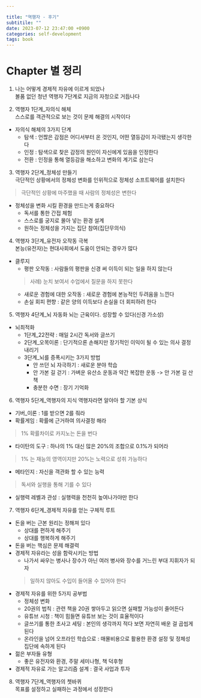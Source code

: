 ```yaml
---

title: "역행자 - 후기"
subtitile: ""
date: 2023-07-12 23:47:00 +0900
categories: self-development
tags: book
---
```


# Chapter 별 정리
1. 나는 어떻게 경제적 자유에 이르게 되었나  
볼품 없던 청년 역행자 7단계로 지금의 자청으로 거듭나다  

2. 역행자 1단계_자의식 해체  
스스로를 객관적으로 보는 것이 문제 해결의 시작이다  
- 자의식 해체의 3가지 단계  
    - 탐색 : 언짢은 감점은 어디서부터 온 것인지, 어떤 열등감이 자극됐는지 생각한다  
    - 인정 : 탐색으로 찾은 감정의 원인이 자신에게 있음을 인정한다  
    - 전환 : 인정을 통해 열등감을 해소하고 변화의 계기로 삼는다  

3. 역행자 2단계_정체성 만들기  
극단적인 상황에서의 정체성 변화를 인위적으로 정체성 소프트웨어를 설치한다
> 극단적인 상황에 마주했을 때 사람의 정체성은 변한다  
- 정체성을 변화 시킬 환경을 만드는게 중요하다  
    - 독서를 통한 간접 체험  
    - 스스로를 궁지로 몰아 넣는 환경 설계  
    - 원하는 정체성을 가지는 집단 참여(집단무의식)  

4. 역행자 3단계_유전자 오작동 극복  
본능(유전자)는 현대사회에서 도움이 안되는 경우가 많다
- 클루지
    - 평판 오작동 : 사람들의 평판을 신경 써 이득이 되는 일을 하지 않는다
    > 사례) 눈치 보여서 수업에서 질문을 하지 못한다
    - 새로운 경험에 대한 오작동 : 새로운 경험에 본능적인 두려움을 느낀다
    - 손실 회피 편향 : 같은 양의 이득보다 손실을 더 회피하려 한다

5. 역행자 4단계_뇌 자동화
뇌는 근육이다. 성장할 수 있다(신경 가소성)  
- 뇌최적화
    - 1단계_22전략 : 매일 2시간 독서와 글쓰기
    - 2단계_오목이론 : 단기적으론 손해지만 장기적인 이익이 될 수 있는 의사 결정 내리기
    - 3단계_뇌를 증폭시키는 3가지 방법
        - 안 쓰던 뇌 자극하기 : 새로운 분야 학습
        - 안 가본 길 걷기 : 가벼운 유산소 운동과 약간 복잡한 운동 -> 안 가본 길 산책
        - 충분한 수면 : 장기 기억화  

6. 역행자 5단계_역행자의 지식
역행자라면 알야아 할 기본 상식  
- 기버_이론 : 1를 받으면 2를 줘라  
- 확률게임 : 확률에 근거하여 의사결정 해라  
> 1% 확률차이로 카지노는 돈을 번다
- 타이탄의 도구 : 하나의 1% 대신 많은 20%의 조합으로 0.1%가 되어라
> 1% 는 재능의 영역이지만 20%는 노력으로 성취 가능하다  
- 메타인지 : 자신을 객관화 할 수 있는 능력
> 독서와 실행을 통해 기를 수 있다  
- 실행력 레벨과 관성 : 실행력을 천천히 높여나가야만 한다  

7. 역행자 6단계_경제적 자유를 얻는 구체적 루트
- 돈을 버는 근본 원리는 정해져 있다
    - 상대를 편하게 해주기
    - 상대를 행복하게 해주기
- 돈을 버는 핵심은 문제 해결력
- 경제적 자유라는 성을 함락시키는 방법  
    - 나가서 싸우는 병사나 장수가 아닌 여러 병사와 장수를 거느린 부대 지휘자가 되자
    > 일하지 않아도 수입이 들어올 수 있어야 한다
- 경제적 자유를 위한 5가지 공부법  
    - 정체성 변화
    - 20권의 법칙 : 관련 책을 20권 쌓아두고 읽으면 실패할 가능성이 줄어든다
    - 유튜브 시청 : 책이 힘들면 유튜브 보는 것이 효율적이다
    - 글쓰기를 통한 초사고 세팅 : 본인의 생각까지 적다 보면 자연히 배운 걸 곱씹게 된다
    - 온라인을 넘어 오프라인 학습으로 : 매몰비용으로 활용한 환경 설정 및 정체성 집단에 속하게 된다
- 젊은 부자들 유형
    - 좋은 유전자와 환경, 주말 세미나형, 책 덕후형
- 경제적 자유로 가는 알고리즘 설계 : 결국 사업과 투자

8. 역행자 7단계_역행자의 쳇바퀴  
목표를 설정하고 실패하는 과정에서 성장한다  